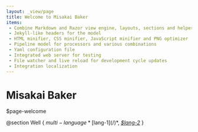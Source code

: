 ```yaml
---
layout: _view/page
title: Welcome to Misakai Baker
items:
 - Combine Markdown and Razor view engine, layouts, sections and helpers
 - Jekyll-like headers for the model
 - HTML minifier, CSS minifier, JavaScript minifier and PNG optimizer
 - Pipeline model for processors and various combinations
 - Yaml configuration file
 - Integrated web server for testing
 - File watcher and live reload for development cycle updates
 - Integration localization
---
```


# Misakai Baker
$page-welcome


@section Well
{
    $multi-language *[$lang-1](/)*, *[$lang-2](/fr/)*
}

